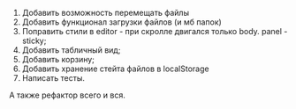 1. Добавить возможность перемещать файлы
2. Добавить функционал загрузки файлов (и мб папок)
3. Поправить стили в editor - при скролле двигался только body. panel - sticky;
4. Добавить табличный вид;
5. Добавить корзину;
6. Добавить хранение стейта файлов в localStorage
7. Написать тесты.

А также рефактор всего и вся.
